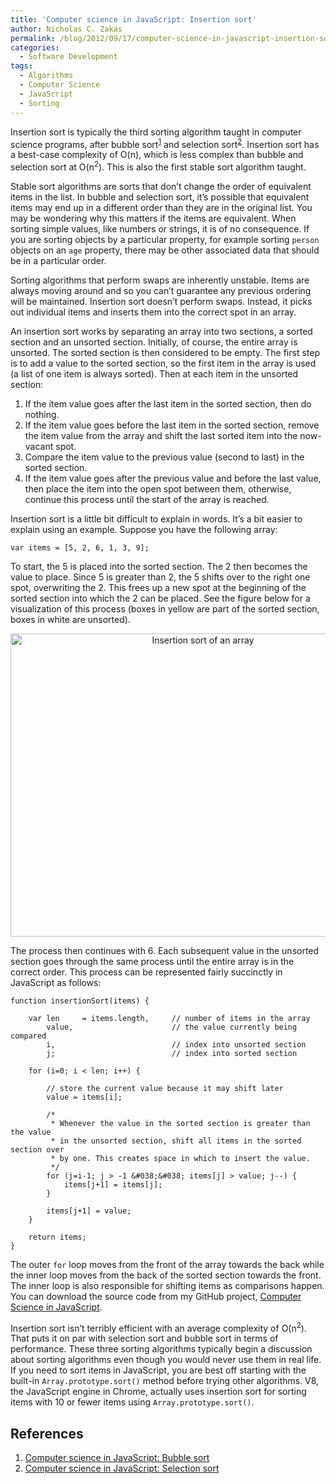 ```yaml
---
title: 'Computer science in JavaScript: Insertion sort'
author: Nicholas C. Zakas
permalink: /blog/2012/09/17/computer-science-in-javascript-insertion-sort/
categories:
  - Software Development
tags:
  - Algorithms
  - Computer Science
  - JavaScript
  - Sorting
---
```

Insertion sort is typically the third sorting algorithm taught in computer science programs, after bubble sort<sup>[1]</sup> and selection sort<sup>[2]</sup>. Insertion sort has a best-case complexity of O(n), which is less complex than bubble and selection sort at O(n<sup>2</sup>). This is also the first stable sort algorithm taught.

Stable sort algorithms are sorts that don&#8217;t change the order of equivalent items in the list. In bubble and selection sort, it&#8217;s possible that equivalent items may end up in a different order than they are in the original list. You may be wondering why this matters if the items are equivalent. When sorting simple values, like numbers or strings, it is of no consequence. If you are sorting objects by a particular property, for example sorting `person` objects on an `age` property, there may be other associated data that should be in a particular order. 

Sorting algorithms that perform swaps are inherently unstable. Items are always moving around and so you can&#8217;t guarantee any previous ordering will be maintained. Insertion sort doesn&#8217;t perform swaps. Instead, it picks out individual items and inserts them into the correct spot in an array.

An insertion sort works by separating an array into two sections, a sorted section and an unsorted section. Initially, of course, the entire array is unsorted. The sorted section is then considered to be empty. The first step is to add a value to the sorted section, so the first item in the array is used (a list of one item is always sorted). Then at each item in the unsorted section:

  1. If the item value goes after the last item in the sorted section, then do nothing. 
  2. If the item value goes before the last item in the sorted section, remove the item value from the array and shift the last sorted item into the now-vacant spot.
  3. Compare the item value to the previous value (second to last) in the sorted section.
  4. If the item value goes after the previous value and before the last value, then place the item into the open spot between them, otherwise, continue this process until the start of the array is reached.

Insertion sort is a little bit difficult to explain in words. It&#8217;s a bit easier to explain using an example. Suppose you have the following array:

    var items = [5, 2, 6, 1, 3, 9];

To start, the 5 is placed into the sorted section. The 2 then becomes the value to place. Since 5 is greater than 2, the 5 shifts over to the right one spot, overwriting the 2. This frees up a new spot at the beginning of the sorted section into which the 2 can be placed. See the figure below for a visualization of this process (boxes in yellow are part of the sorted section, boxes in white are unsorted).

<div style="text-align:center">
  <a href="/images/wp-content/uploads/2012/09/insertionsort.png"><img src="{{site.url}}/blog/wp-content/uploads/2012/09/insertionsort.png" alt="Insertion sort of an array" width="600" height="485" /></a>
</div>

The process then continues with 6. Each subsequent value in the unsorted section goes through the same process until the entire array is in the correct order. This process can be represented fairly succinctly in JavaScript as follows:

    function insertionSort(items) {
    
        var len     = items.length,     // number of items in the array
            value,                      // the value currently being compared
            i,                          // index into unsorted section
            j;                          // index into sorted section
        
        for (i=0; i < len; i++) {
        
            // store the current value because it may shift later
            value = items[i];
            
            /*
             * Whenever the value in the sorted section is greater than the value
             * in the unsorted section, shift all items in the sorted section over
             * by one. This creates space in which to insert the value.
             */
            for (j=i-1; j > -1 &#038;&#038; items[j] > value; j--) {
                items[j+1] = items[j];
            }
    
            items[j+1] = value;
        }
        
        return items;
    }

The outer `for` loop moves from the front of the array towards the back while the inner loop moves from the back of the sorted section towards the front. The inner loop is also responsible for shifting items as comparisons happen. You can download the source code from my GitHub project, [Computer Science in JavaScript][1].

Insertion sort isn&#8217;t terribly efficient with an average complexity of O(n<sup>2</sup>). That puts it on par with selection sort and bubble sort in terms of performance. These three sorting algorithms typically begin a discussion about sorting algorithms even though you would never use them in real life. If you need to sort items in JavaScript, you are best off starting with the built-in `Array.prototype.sort()` method before trying other algorithms. V8, the JavaScript engine in Chrome, actually uses insertion sort for sorting items with 10 or fewer items using `Array.prototype.sort()`.

## References

  1. [Computer science in JavaScript: Bubble sort][2]
  2. [Computer science in JavaScript: Selection sort][3]

 [1]: http://github.com/nzakas/computer-science-in-javascript/
 [2]: {{site.url}}/blog/2009/05/26/computer-science-in-javascript-bubble-sort/
 [3]: {{site.url}}/blog/2009/09/08/computer-science-in-javascript-selection-sort/

